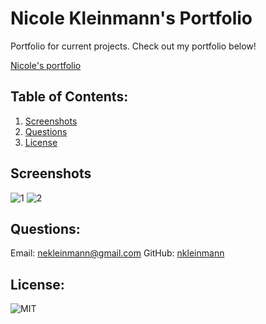 # Nicole Kleinmann's Portfolio
Portfolio for current projects. Check out my portfolio below!

[Nicole's portfolio](https://www.nicolekleinmann.com)

## Table of Contents:
1. [Screenshots](#screenshots)
1. [Questions](#questions)
1. [License](#license)

## Screenshots
![1](https://user-images.githubusercontent.com/65608809/103494625-b990a700-4e05-11eb-8a02-fa4ce383450d.jpg)
![2](https://user-images.githubusercontent.com/65608809/103494626-bac1d400-4e05-11eb-9607-a64b418293fb.jpg)
              
## Questions:
Email: nekleinmann@gmail.com
GitHub: 
[nkleinmann](https://github.com/nkleinmann)
## License:
  ![MIT](https://img.shields.io/badge/license-MIT-blue)
  